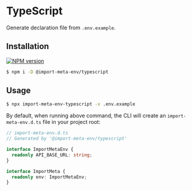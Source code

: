 # TypeScript

Generate declaration file from `.env.example`.

## Installation

[![NPM version](https://img.shields.io/npm/v/@import-meta-env/typescript.svg)](https://www.npmjs.com/package/@import-meta-env/typescript)

```bash
$ npm i -D @import-meta-env/typescript
```

## Usage

```bash
$ npx import-meta-env-typescript -x .env.example
```

By default, when running above command, the CLI will create an `import-meta-env.d.ts` file in your project root:

```ts
// import-meta-env.d.ts
// Generated by '@import-meta-env/typescript'

interface ImportMetaEnv {
  readonly API_BASE_URL: string;
}

interface ImportMeta {
  readonly env: ImportMetaEnv;
}
```
